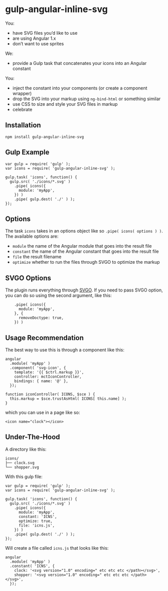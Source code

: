 # gulp-angular-inline-svg

You:
- have SVG files you’d like to use
- are using Angular 1.x
- don’t want to use sprites

We:
- provide a Gulp task that concatenates your icons into an Angular constant

You:
- inject the constant into your components (or create a component wrapper)
- drop the SVG into your markup using `ng-bind-html` or something similar
- use CSS to size and style your SVG files in markup
- celebrate

## Installation

```
npm install gulp-angular-inline-svg
```

## Gulp Example

```
var gulp = require( 'gulp' );
var icons = require( 'gulp-angular-inline-svg' );

gulp.task( 'icons', function() {
  gulp.src( './icons/*.svg' )
    .pipe( icons({
      module: 'myApp',
    }) )
    .pipe( gulp.dest( './' ) );
});
```

## Options
The task `icons` takes in an options object like so `.pipe( icons( options ) )`. The available options are:
- `module` the name of the Angular module that goes into the result file
- `constant` the name of the Angular constant that goes into the result file
- `file` the result filename
- `optimize` whether to run the files through SVGO to optimize the markup

## SVGO Options
The plugin runs everything through [SVGO](https://github.com/svg/svgo). If you need to pass SVGO option, you can do so using the second argument, like this:

```
    .pipe( icons({
      module: 'myApp',
    }, {
      removeDoctype: true,
    }) )
```

## Usage Recommendation

The best way to use this is through a component like this:

```
angular
  .module( 'myApp' )
  .component( 'svg-icon', {
    template: '{{ $ctrl.markup }}',
    controller: mctIconController,
    bindings: { name: '@' },
  });

function iconController( ICONS, $sce ) {
  this.markup = $sce.trustAsHtml( ICONS[ this.name] );
}
```

which you can use in a page like so:

```
<icon name="clock"></icon>
```

## Under-The-Hood
A directory like this:

```
icons/
├── clock.svg
└── shopper.svg
```

With this gulp file:

```
var gulp = require( 'gulp' );
var icons = require( 'gulp-angular-inline-svg' );

gulp.task( 'icons', function() {
  gulp.src( './icons/*.svg' )
    .pipe( icons({
      module: 'myApp',
      constant: 'ICNS',
      optimize: true,
      file: 'icns.js',
    }) )
    .pipe( gulp.dest( './' ) );
});
```

Will create a file called `icns.js` that looks like this:

```
angular
  .module( 'myApp' )
  .constant( 'ICNS', {
    clock: '<svg version="1.0" encoding=" etc etc etc </path></svg>',
    shopper: '<svg version="1.0" encoding=" etc etc etc </path></svg>',
  });
```
